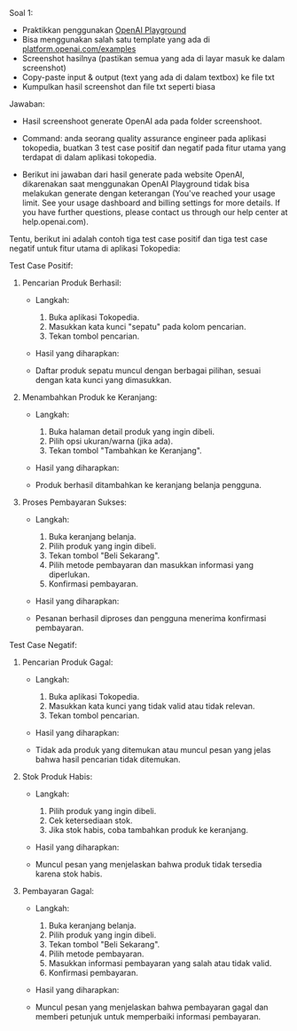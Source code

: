 Soal 1:
- Praktikkan penggunakan [OpenAI Playground](https://platform.openai.com/playground)
- Bisa menggunakan salah satu template yang ada di [platform.openai.com/examples](https://platform.openai.com/examples)
- Screenshot hasilnya (pastikan semua yang ada di layar masuk ke dalam screenshot)
- Copy-paste input & output (text yang ada di dalam textbox) ke file txt
- Kumpulkan hasil screenshot dan file txt seperti biasa

Jawaban: 
- Hasil screenshoot generate OpenAI ada pada folder screenshoot.

- Command: anda seorang quality assurance engineer pada aplikasi tokopedia, buatkan 3 test case positif dan negatif pada fitur utama yang terdapat di dalam aplikasi tokopedia.

- Berikut ini jawaban dari hasil generate pada website OpenAI, dikarenakan saat menggunakan OpenAI Playground tidak bisa melakukan generate dengan keterangan (You've reached your usage limit. See your usage dashboard and billing settings for more details. If you have further questions, please contact us through our help center at help.openai.com).

Tentu, berikut ini adalah contoh tiga test case positif dan tiga test case negatif untuk fitur utama di aplikasi Tokopedia:

Test Case Positif:

1. Pencarian Produk Berhasil:
   - Langkah:
     1. Buka aplikasi Tokopedia.
     2. Masukkan kata kunci "sepatu" pada kolom pencarian.
     3. Tekan tombol pencarian.

   - Hasil yang diharapkan:
    - Daftar produk sepatu muncul dengan berbagai pilihan, sesuai dengan kata kunci yang dimasukkan.

2. Menambahkan Produk ke Keranjang:
   - Langkah:
     1. Buka halaman detail produk yang ingin dibeli.
     2. Pilih opsi ukuran/warna (jika ada).
     3. Tekan tombol "Tambahkan ke Keranjang".

   - Hasil yang diharapkan:
    - Produk berhasil ditambahkan ke keranjang belanja pengguna.

3. Proses Pembayaran Sukses:
   - Langkah:
     1. Buka keranjang belanja.
     2. Pilih produk yang ingin dibeli.
     3. Tekan tombol "Beli Sekarang".
     4. Pilih metode pembayaran dan masukkan informasi yang diperlukan.
     5. Konfirmasi pembayaran.

   - Hasil yang diharapkan:
    - Pesanan berhasil diproses dan pengguna menerima konfirmasi pembayaran.

Test Case Negatif:

1. Pencarian Produk Gagal:
   - Langkah:
     1. Buka aplikasi Tokopedia.
     2. Masukkan kata kunci yang tidak valid atau tidak relevan.
     3. Tekan tombol pencarian.

   - Hasil yang diharapkan:
    - Tidak ada produk yang ditemukan atau muncul pesan yang jelas bahwa hasil pencarian tidak ditemukan.

2. Stok Produk Habis:
   - Langkah:
     1. Pilih produk yang ingin dibeli.
     2. Cek ketersediaan stok.
     3. Jika stok habis, coba tambahkan produk ke keranjang.

   - Hasil yang diharapkan:
    - Muncul pesan yang menjelaskan bahwa produk tidak tersedia karena stok habis.

3. Pembayaran Gagal:
   - Langkah:
     1. Buka keranjang belanja.
     2. Pilih produk yang ingin dibeli.
     3. Tekan tombol "Beli Sekarang".
     4. Pilih metode pembayaran.
     5. Masukkan informasi pembayaran yang salah atau tidak valid.
     6. Konfirmasi pembayaran.

   - Hasil yang diharapkan:
    - Muncul pesan yang menjelaskan bahwa pembayaran gagal dan memberi petunjuk untuk memperbaiki informasi pembayaran.
